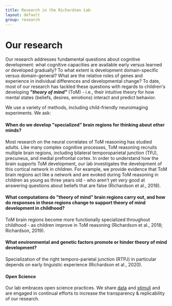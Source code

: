 ```yaml
---
title: Research in the Richardson Lab
layout: default
group: research
---
```


# Our research
Our research addresses fundamental questions about cognitive development: what cognitive capacities are available early versus learned or developed gradually? To what extent is development domain-specific versus domain-general? What are the relative roles of genes and experience in individual differences and developmental change? To date, most of our research has tackled these questions with regards to children's developing <b><i>"theory of mind"</b></i> (ToM) - i.e., their intuitive theory for how mental states (beliefs, desires, emotions) interact and predict behavior.

We use a variety of methods, including child-friendly neuroimaging experiments. We ask:

#### When do we develop "specialized" brain regions for thinking about other minds?
Most research on the neural correlates of ToM reasoning has studied adults. Like many complex cognitive processes, ToM reasoning recruits multiple brain regions, including bilateral temporoparietal junction (TPJ), precuneus, and medial prefrontal cortex. In order to understand how the brain supports ToM development, our lab investigates the development of this cortical network in children. For example, we provide evidence that ToM brain regions act like a network and are evoked during ToM reasoning in children as young as three years old - who aren’t yet very good at answering questions about beliefs that are false (Richardson et al., 2018).

#### What computations do "theory of mind" brain regions carry out, and how do responses in these regions change to support theory of mind development in childhood?
ToM brain regions become more functionally specialized throughout childhood - as children improve in ToM reasoning (Richardson et al., 2018; Richardson, 2019).

#### What environmental and genetic factors promote or hinder theory of mind development?
Specialization of the right temporo-parietal junction (RTPJ) in particular depends on early linguistic experience (Richardson et al., 2020).

#### Open Science
Our lab embraces open science practices. We share [data](https://openneuro.org/datasets/ds000228) and [stimuli](osf.io/spqgc) and are engaged in continual efforts to increase the transparency & replicability of our research.
